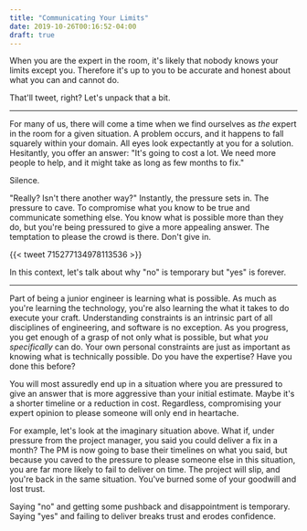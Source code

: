 ```yaml
---
title: "Communicating Your Limits"
date: 2019-10-26T00:16:52-04:00
draft: true
---
```


When you are the expert in the room, it's likely that nobody knows your limits except you. Therefore it's up to you to be accurate and honest about what you can and cannot do.

That'll tweet, right? Let's unpack that a bit.

---

For many of us, there will come a time when we find ourselves as _the_ expert in the room for a given situation. A problem occurs, and it happens to fall squarely within your domain. All eyes look expectantly at you for a solution. Hesitantly, you offer an answer: "It's going to cost a lot. We need more people to help, and it might take as long as few months to fix."

Silence.

"Really? Isn't there another way?" Instantly, the pressure sets in. The pressure to cave. To compromise what you know to be true and communicate something else. You know what is possible more than they do, but you're being pressured to give a more appealing answer. The temptation to please the crowd is there. Don't give in.

{{< tweet 715277134978113536 >}}

In this context, let's talk about why "no" is temporary but "yes" is forever.

---

Part of being a junior engineer is learning what is possible. As much as you're learning the technology, you're also learning the what it takes to do execute your craft. Understanding constraints is an intrinsic part of all disciplines of engineering, and software is no exception. As you progress, you get enough of a grasp of not only what is possible, but what _you specifically_ can do. Your own personal constraints are just as important as knowing what is technically possible. Do you have the expertise? Have you done this before?

You will most assuredly end up in a situation where you are pressured to give an answer that is more aggressive than your initial estimate. Maybe it's a shorter timeline or a reduction in cost. Regardless, compromising your expert opinion to please someone will only end in heartache. 

For example, let's look at the imaginary situation above. What if, under pressure from the project manager, you said you could deliver a fix in a month? The PM is now going to base their timelines on what you said, but because you caved to the pressure to please someone else in this situation, you are far more likely to fail to deliver on time. The project will slip, and you're back in the same situation. You've burned some of your goodwill and lost trust. 

Saying "no" and getting some pushback and disappointment is temporary. Saying "yes" and failing to deliver breaks trust and erodes confidence.

